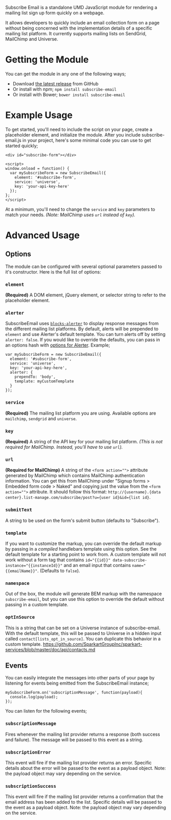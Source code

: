 Subscribe Email is a standalone UMD JavaScript module for rendering a mailing list sign up form quickly on a webpage.

It allows developers to quickly include an email collection form on a page without being concerned with the implementation details of a specific mailing list platform. It currently supports mailing lists on SendGrid, MailChimp and Universe.

# Getting the Module
You can get the module in any one of the following ways;
- Download [the latest release](https://github.com/blocks/subscribe-email/releases) from GitHub
- Or install with npm; `npm install subscribe-email`
- Or install with Bower; `bower install subscribe-email`

# Example Usage
To get started, you'll need to include the script on your page, create a placeholder element, and initialize the module. After you include subscribe-email.js in your project, here's some minimal code you can use to get started quickly;

```
<div id="subscribe-form"></div>
```


```
<script>
window.onload = function() {
  var mySubscribeForm = new SubscribeEmail({
    element: '#subscribe-form',
    service: 'universe',
    key: 'your-api-key-here'
  });
};
</script>
```

At a minimum, you'll need to change the `service` and `key` parameters to match your needs. *(Note: MailChimp uses `url` instead of `key`).*

# Advanced Usage

## Options
The module can be configured with several optional parameters passed to it's constructor. Here is the full list of options:

### `element`
**(Required)** A DOM element, jQuery element, or selector string to refer to the placeholder element.

### `alerter`
SubscribeEmail uses [`blocks-alerter`](https://github.com/blocks/alerter) to display response messages from the different mailing list platforms. By default, alerts will be prepended to `element` and use Alerter's default template. You can turn alerts off by setting `alerter: false`. If you would like to override the defaults, you can pass in an options hash with [options for Alerter](https://github.com/blocks/alerter#options). Example;

```
var mySubscribeForm = new SubscribeEmail({
  element: '#subscribe-form',
  service: 'universe',
  key: 'your-api-key-here',
  alerter: {
    prependTo: 'body',
    template: myCustomTemplate
  }
});
```

### `service`
**(Required)** The mailing list platform you are using. Available options are `mailchimp`, `sendgrid` and `universe`.

### `key`
**(Required)** A string of the API key for your mailing list platform. *(This is not required for MailChimp. Instead, you'll have to use `url`).*

### `url`
**(Required for MailChimp)** A string of the `<form action="">` attribute generated by MailChimp which contains MailChimp authentication information. You can get this from MailChimp under "Signup forms > Embedded form code > Naked" and copying just the value from the `<form action="">` attribute. It should follow this format: `http://{username}.{data center}.list-manage.com/subscribe/post?u={user id}&id={list id}`.

### `submitText`
A string to be used on the form's submit button (defaults to "Subscribe").

### `template`
If you want to customize the markup, you can override the default markup by passing in a *compiled* handlebars template using this option. See the default template for a starting point to work from. A custom template will not work without a form tag that contains `id="{{id}}" data-subscribe-instance="{{instanceId}}"` and an email input that contains `name="{{emailName}}"`. (Defaults to `false`).

### `namespace`
Out of the box, the module will generate BEM markup with the namespace `subscribe-email`, but you can use this option to override the default without passing in a custom template.

### `optInSource`
This is a string that can be set on a Universe instance of subscribe-email. With the default template, this will be passed to Universe in a hidden input called `contact[lists_opt_in_source]`. You can duplicate this behavior in a custom template. https://github.com/SparkartGroupInc/sparkart-services/blob/master/doc/api/contacts.md

## Events
You can easily integrate the messages into other parts of your page by listening for events being emitted from the SubscribeEmail instance;

```
mySubscribeForm.on('subscriptionMessage', function(payload){
  console.log(payload);
});
```

You can listen for the following events;

### `subscriptionMessage`
Fires whenever the mailing list provider returns a response (both success and failure). The message will be passed to this event as a string.

### `subscriptionError`
This event will fire if the mailing list provider returns an error. Specific details about the error will be passed to the event as a payload object. Note: the payload object may vary depending on the service.

### `subscriptionSuccess`
This event will fire if the mailing list provider returns a confirmation that the email address has been added to the list. Specific details will be passed to the event as a payload object. Note: the payload object may vary depending on the service.
